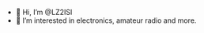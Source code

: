 - 👋 Hi, I’m @LZ2ISI
- 👀 I’m interested in electronics, amateur radio and more.


<!---
LZ2ISI/LZ2ISI is a ✨ special ✨ repository because its `README.md` (this file) appears on your GitHub profile.
You can click the Preview link to take a look at your changes.
--->
